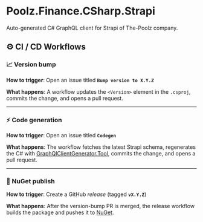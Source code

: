 # Poolz.Finance.CSharp.Strapi

Auto-generated C# GraphQL client for Strapi of The-Poolz company.

## ⚙️ CI / CD Workflows

### **📈 Version bump**

**How to trigger**: Open an issue titled **`Bump version to X.Y.Z`**

**What happens**: A workflow updates the `<Version>` element in the `.csproj`, commits the change, and opens a pull request.

---

### **⚡ Code generation**

**How to trigger**: Open an issue titled **`Codegen`**

**What happens**: The workflow fetches the latest Strapi schema, regenerates the C# with [GraphQlClientGenerator.Tool](https://github.com/Husqvik/GraphQlClientGenerator), commits the change, and opens a pull request.

---

### **🚀 NuGet publish**

**How to trigger**: Create a GitHub _release_ (tagged **`vX.Y.Z`**)

**What happens**: After the version-bump PR is merged, the release workflow builds the package and pushes it to [NuGet](www.nuget.org/packages/Poolz.Finance.CSharp.Strapi).
